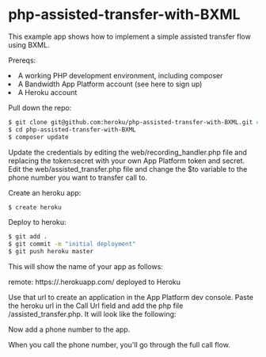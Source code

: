 # php-assisted-transfer-with-BXML
This example app shows how to implement a simple assisted transfer flow using BXML.

Prereqs:
<list>
<li>A working PHP development environment, including composer</li>
<li>A Bandwidth App Platform account (see here to sign up)</li>
<li>A Heroku account</li>
</list>

Pull down the repo:

```sh
$ git clone git@github.com:heroku/php-assisted-transfer-with-BXML.git # or clone your own fork
$ cd php-assisted-transfer-with-BXML
$ composer update
```

Update the credentials by editing the web/recording_handler.php file and replacing the token:secret with your own App Platform token and secret. Edit the web/assisted_transfer.php file and change the $to variable to the phone number you want to transfer call to.

Create an heroku app:
```sh
$ create heroku
```
Deploy to heroku:
```sh
$ git add .
$ git commit -m "initial deployment"
$ git push heroku master
```
This will show the name of your app as follows:

remote:        https://<app-name>.herokuapp.com/ deployed to Heroku

Use that url to create an application in the App Platform dev console. Paste the heroku url in the Call Url field and add the php file /assisted_transfer.php. It will look like the following:

<TODO image here />

Now add a phone number to the app.

When you call the phone number, you'll go through the full call flow.
